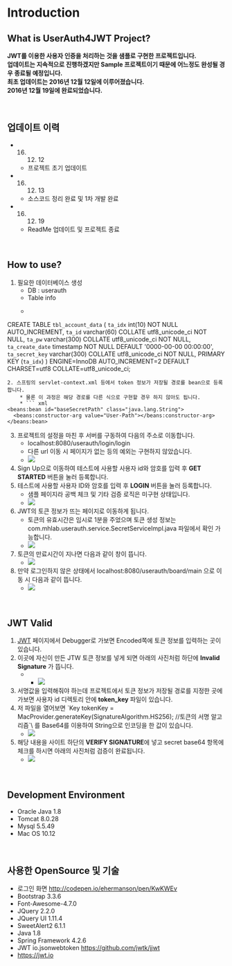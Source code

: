 # Introduction


## What is UserAuth4JWT Project?

**JWT를 이용한 사용자 인증을 처리하는 것을 샘플로 구현한 프로젝트입니다.**  
**업데이트는 지속적으로 진행하겠지만 Sample 프로젝트이기 때문에 어느정도 완성될 경우 종료될 예정입니다.**  
**최초 업데이트는 2016년 12월 12일에 이루어졌습니다.**  
**2016년 12월 19일에 완료되었습니다.**

<br>

## 업데이트 이력 
* 16. 12. 12
	* 프로젝트 초기 업데이트 
* 16. 12. 13
	* 소스코드 정리 완료 및 1차 개발 완료
* 16. 12. 19
	* ReadMe 업데이트 및 프로젝트 종료

<br>

## How to use?

1. 필요한 데이터베이스 생성 
	* DB : userauth
	* Table info 
	* ``` sql
CREATE TABLE `tbl_account_data` (
  `ta_idx` int(10) NOT NULL AUTO_INCREMENT,
  `ta_id` varchar(60) COLLATE utf8_unicode_ci NOT NULL,
  `ta_pw` varchar(300) COLLATE utf8_unicode_ci NOT NULL,
  `ta_create_date` timestamp NOT NULL DEFAULT '0000-00-00 00:00:00',
  `ta_secret_key` varchar(300) COLLATE utf8_unicode_ci NOT NULL,
  PRIMARY KEY (`ta_idx`)
) ENGINE=InnoDB AUTO_INCREMENT=2 DEFAULT CHARSET=utf8 COLLATE=utf8_unicode_ci;
```
2. 스프링의 servlet-context.xml 등에서 token 정보가 저장될 경로를 bean으로 등록합니다.
	* 물론 이 과정은 해당 경로를 다른 식으로 구현할 경우 하지 않아도 됩니다.
	* ``` xml
<beans:bean id="baseSecretPath" class="java.lang.String">
  <beans:constructor-arg value="User-Path"></beans:constructor-arg>
</beans:bean>
```
3. 프로젝트의 설정을 마친 후 서버를 구동하여 다음의 주소로 이동합니다.
	* localhost:8080/userauth/login/login
	* 다른 url 이동 시 페이지가 없는 등의 예외는 구현하지 않았습니다.
	* ![](https://github.com/elfinlas/UserAuth4JWT/blob/master/img/login01.png?raw=true)
4. Sign Up으로 이동하여 테스트에 사용할 사용자 id와 암호를 입력 후 <b>GET STARTED</b> 버튼을 눌러 등록합니다.
5. 테스트에 사용할 사용자 ID와 암호를 입력 후 <b>LOGIN</b> 버튼을 눌러 등록합니다.
	* 샘플 페이지라 공백 체크 및 기타 검증 로직은 미구현 상태입니다.
	* ![](https://github.com/elfinlas/UserAuth4JWT/blob/master/img/login02.png?raw=true)
6. JWT의 토큰 정보가 뜨는 페이지로 이동하게 됩니다.
	* 토큰의 유효시간은 임시로 1분을 주었으며 토큰 생성 정보는 com.mhlab.userauth.service.SecretServiceImpl.java 파일에서 확인 가능합니다.
	* ![](https://github.com/elfinlas/UserAuth4JWT/blob/master/img/jwt01.png?raw=true)
7. 토큰의 만료시간이 지나면 다음과 같이 창이 뜹니다.
	* ![](https://github.com/elfinlas/UserAuth4JWT/blob/master/img/jtw02.png?raw=true)
8. 만약 로그인하지 않은 상태에서 localhost:8080/userauth/board/main 으로 이동 시 다음과 같이 뜹니다.
	* ![](https://github.com/elfinlas/UserAuth4JWT/blob/master/img/nologin.png?raw=true)
	
<br>

## JWT Valid

1. [JWT](https://jwt.io) 페이지에서 Debugger로 가보면 Encoded쪽에 토큰 정보를 입력하는 곳이 있습니다.
2. 이곳에 자신이 만든 JTW 토큰 정보를 넣게 되면 아래의 사진처럼 하단에 <b>Invalid Signature</b> 가 뜹니다.
	* * ![](https://github.com/elfinlas/UserAuth4JWT/blob/master/img/jwt_valid01.png?raw=true)
3. 서명값을 입력해줘야 하는데 프로젝트에서 토큰 정보가 저장될 경로를 지정한 곳에 가보면 사용자 id 디렉토리 안에 <b>token_key</b> 파일이 있습니다.
4. 저 파일을 열어보면 \`Key tokenKey = MacProvider.generateKey(SignatureAlgorithm.HS256); //토큰의 서명 알고리즘`\ 를 Base64를 이용하여 String으로 인코딩을 한 값이 있습니다.
	* ![](https://github.com/elfinlas/UserAuth4JWT/blob/master/img/tokenkey.png?raw=true)
5. 해당 내용을 사이트 하단의 <b>VERIFY SIGNATURE</b>에 넣고 secret base64 항목에 체크를 하시면 아래의 사진처럼 검증이 완료됩니다.
	* ![](https://github.com/elfinlas/UserAuth4JWT/blob/master/img/jwt_valid02.png?raw=true)

<br>
	
## Development Environment

* Oracle Java 1.8
* Tomcat 8.0.28
* Mysql 5.5.49
* Mac OS 10.12

<br>

## 사용한 OpenSource 및 기술

* 로그인 화면 <http://codepen.io/ehermanson/pen/KwKWEv>
* Bootstrap 3.3.6
* Font-Awesome-4.7.0
* JQuery 2.2.0
* JQuery UI 1.11.4
* SweetAlert2 6.1.1
* Java 1.8
* Spring Framework 4.2.6
* JWT io.jsonwebtoken <https://github.com/jwtk/jjwt>
* https://jwt.io
